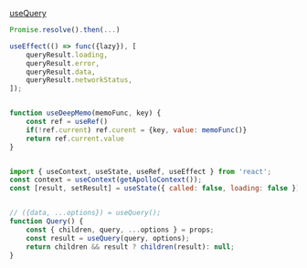 [useQuery](https://github.com/apollographql/apollo-client/blob/master/src/react/hooks/utils/useBaseQuery.ts)

```javascript
Promise.resolve().then(...)

useEffect(() => func({lazy}), [
    queryResult.loading,
    queryResult.error,
    queryResult.data,
    queryResult.networkStatus,
]);


function useDeepMemo(memoFunc, key) {
    const ref = useRef()
    if(!ref.current) ref.curent = {key, value: memoFunc()}
    return ref.current.value
}


import { useContext, useState, useRef, useEffect } from 'react';
const context = useContext(getApolloContext());
const [result, setResult] = useState({ called: false, loading: false });


// ({data, ...options}) = useQuery();
function Query() {
    const { children, query, ...options } = props;
    const result = useQuery(query, options);
    return children && result ? children(result): null;
}
```
